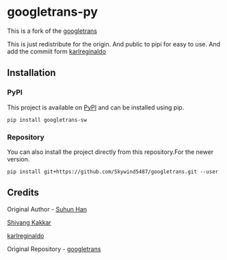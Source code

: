 # googletrans-py

This is a fork of the [googletrans](https://github.com/karlreginaldo/googletrans/tree/main) 

This is just redistribute for the origin. And public to pipi for easy to use.
And add the commiit form [karlreginaldo](https://github.com/ShivangKakkar/googletrans/pull/5)

## Installation

### PyPI

This project is available on [PyPI](https://pypi.org/project/googletrans-py) and can be installed using pip.

```shell
pip install googletrans-sw
```

### Repository

You can also install the project directly from this repository.For the newer version.

```shell
pip install git+https://github.com/Skywind5487/googletrans.git --user
```

## Credits

Original Author - [Suhun Han](https://github.com/ssut)

[Shivang Kakkar](https://github.com/ShivangKakkar)

[karlreginaldo](https://github.com/karlreginaldo)

Original Repository - [googletrans](https://github.com/ssut/py-googletrans)
